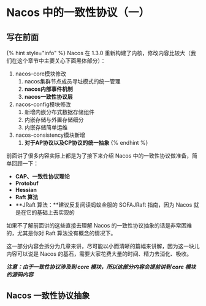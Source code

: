 # Nacos 中的一致性协议（一）

## 写在前面

{% hint style="info" %}
Nacos 在 1.3.0 重新构建了内核，修改内容比较大（我们在这个章节中主要关心下面黑体部分）：

1. nacos-core模块修改
   1. nacos集群节点成员寻址模式的统一管理
   2. **nacos内部事件机制**
   3. **nacos一致性协议层**
2. nacos-config模块修改
   1. 新增内嵌分布式数据存储组件
   2. 内嵌存储与外置存储细分
   3. 内嵌存储简单运维
3. nacos-consistency模块新增
   1. **对于AP协议以及CP协议的统一抽象**
{% endhint %}

前面讲了很多内容实际上都是为了接下来介绍 Nacos 中的一致性协议做准备，简单回顾一下：

* **CAP、一致性协议理论**
* **Protobuf**
* **Hessian**
* **Raft 算法**
* **JRaft 算法：**建议反复阅读蚂蚁金服的 SOFAJRaft 指南，因为 Nacos 就是在它的基础上去实现的

如果不了解前面讲的这些直接去理解 Nacos 的一致性协议抽象的话是非常困难的，尤其是你对 Raft 算法没有概念的情况下。

这一部分内容会拆分为几章来讲，尽可能以小而清晰的篇幅来讲解，因为这一块儿内容可以说是 Nacos 的基石，需要大家花费大量的时间、精力去消化、吸收。

_**注意：由于一致性协议涉及到 core 模块，所以这部分内容会提前讲到 core 模块的源码内容**_

## Nacos 一致性协议抽象









